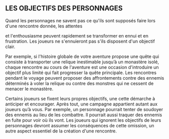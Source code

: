 ## LES OBJECTIFS DES PERSONNAGES


Quand les personnages ne savent pas ce qu'ils sont
supposés faire lors d'une rencontre donnée, les attentes

et l'enthousiasme peuvent rapidement se transformer en
ennui et en frustration. Les joueurs ne s'ennuieront pas s'ils
disposent d'un objectif clair.

Par exemple, si l'histoire globale de votre aventure propose
une quête qui consiste à transporter une relique inestimable
jusqu’à un monastère isolé, chaque rencontre au cours de
l'aventure est une occasion d'introduire un objectif plus
limité qui fait progresser la quête principale. Les rencontres
pendant le voyage peuvent proposer des affrontements contre
des ennemis déterminés à voler la relique ou contre des
monstres qui ne cessent de menacer le monastère.

Certains joueurs se fixent leurs propres objectifs, une
cette démarche à anticiper et encourager. Après tout, une
campagne appartient autant aux joueurs qu’à vous. Par
exemple, un personnage pourrait tenter de soudoyer des
ennemis au lieu de les combattre. Il pourrait aussi traquer
des ennemis en fuite pour voir où ils vont. Les joueurs qui
ignorent les objectifs de leurs personnages devront assumer
les conséquences de cette omission, un autre aspect
essentiel de la création d'une rencontre.
